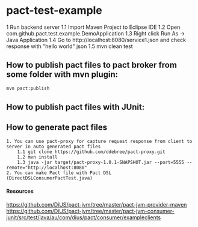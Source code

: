 # pact-test-example

1 Run backend server
	1.1 Import Maven Project to Eclipse IDE
	1.2 Open com.github.pact.test.example.DemoApplication
	1.3 Right click Run As -> Java Application
	1.4 Go to http://localhost:8080/service1.json and check response with "hello world" json
	1.5 mvn clean test
	

## How to publish pact files to pact broker from some folder with mvn plugin:
```sh
mvn pact:publish
```
## How to publish pact files with JUnit:

## How to generate pact files
	1. You can use pact-proxy for capture request response from client to server in auto generated pact files
		1.1 git clone https://github.com/ddebree/pact-proxy.git
		1.2 mvn install
		1.3 java -jar target/pact-proxy-1.0.1-SNAPSHOT.jar --port=5555 --remote="http://localhost:8080"
	2. You can make Pact file with Pact DSL (DirectDSLConsumerPactTest.java)

#### Resources
https://github.com/DiUS/pact-jvm/tree/master/pact-jvm-provider-maven
https://github.com/DiUS/pact-jvm/tree/master/pact-jvm-consumer-junit/src/test/java/au/com/dius/pact/consumer/exampleclients